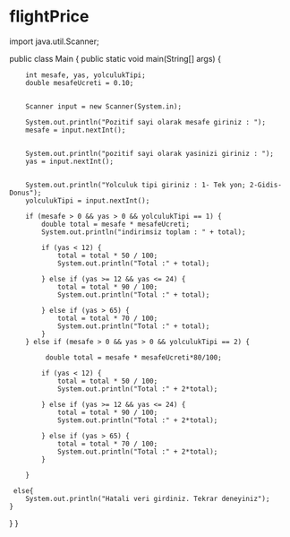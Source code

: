 # flightPrice

import java.util.Scanner;

public class Main {
    public static void main(String[] args) {

        int mesafe, yas, yolculukTipi;
        double mesafeUcreti = 0.10;


        Scanner input = new Scanner(System.in);

        System.out.println("Pozitif sayi olarak mesafe giriniz : ");
        mesafe = input.nextInt();


        System.out.println("pozitif sayi olarak yasinizi giriniz : ");
        yas = input.nextInt();


        System.out.println("Yolculuk tipi giriniz : 1- Tek yon; 2-Gidis-Donus");
        yolculukTipi = input.nextInt();

        if (mesafe > 0 && yas > 0 && yolculukTipi == 1) {
            double total = mesafe * mesafeUcreti;
            System.out.println("indirimsiz toplam : " + total);

            if (yas < 12) {
                total = total * 50 / 100;
                System.out.println("Total :" + total);

            } else if (yas >= 12 && yas <= 24) {
                total = total * 90 / 100;
                System.out.println("Total :" + total);

            } else if (yas > 65) {
                total = total * 70 / 100;
                System.out.println("Total :" + total);
            }
        } else if (mesafe > 0 && yas > 0 && yolculukTipi == 2) {

             double total = mesafe * mesafeUcreti*80/100;

            if (yas < 12) {
                total = total * 50 / 100;
                System.out.println("Total :" + 2*total);

            } else if (yas >= 12 && yas <= 24) {
                total = total * 90 / 100;
                System.out.println("Total :" + 2*total);

            } else if (yas > 65) {
                total = total * 70 / 100;
                System.out.println("Total :" + 2*total);
            }

        }

     else{
        System.out.println("Hatali veri girdiniz. Tekrar deneyiniz");
    }


}
}
